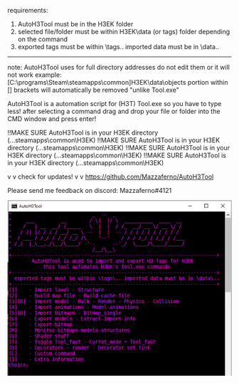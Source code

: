 requirements:
1. AutoH3Tool must be in the H3EK folder
2. selected file/folder must be within H3EK\data (or tags) folder depending on the command
3. exported tags must be within \tags\.. imported data must be in \data\..
-------------------------------------------------------------------------------------------
note: AutoH3Tool uses for full directory addresses do not edit them or it will not work
	example: [C:\programs\Steam\steamapps\common\]H3EK\data\objects
	portion within [] brackets will automatically be removed "unlike Tool.exe"

AutoH3Tool is a automation script for (H3T) Tool.exe 
so you have to type less! after selecting a command drag and drop your file or folder into the CMD window and press enter!

!!MAKE SURE AutoH3Tool is in your H3EK directory (...steamapps\common\H3EK)
!!MAKE SURE AutoH3Tool is in your H3EK directory (...steamapps\common\H3EK)
!!MAKE SURE AutoH3Tool is in your H3EK directory (...steamapps\common\H3EK)
!!MAKE SURE AutoH3Tool is in your H3EK directory (...steamapps\common\H3EK)

v v check for updates! v v 
https://github.com/Mazzaferno/AutoH3Tool

Please send me feedback on discord: Mazzaferno#4121

![alt text](https://github.com/Mazzaferno/AutoH3Tool/blob/main/screenshot.png?raw=true)
